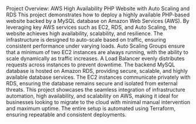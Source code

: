 Project Overview: AWS High Availability PHP Website with Auto Scaling and RDS
This project demonstrates how to deploy a highly available PHP-based website backed by a MySQL database on Amazon Web Services (AWS). By leveraging key AWS services such as EC2, RDS, and Auto Scaling, the website achieves high availability, scalability, and resilience.
The infrastructure is designed to auto-scale based on traffic, ensuring consistent performance under varying loads. Auto Scaling Groups ensure that a minimum of two EC2 instances are always running, with the ability to scale dynamically as traffic increases. A Load Balancer evenly distributes requests across instances to prevent downtime.
The backend MySQL database is hosted on Amazon RDS, providing secure, scalable, and highly available database services. The EC2 instances communicate privately with RDS, ensuring the database remains secure and isolated from external threats.
This project showcases the seamless integration of infrastructure automation, high availability, and scalability on AWS, making it ideal for businesses looking to migrate to the cloud with minimal manual intervention and maximum uptime. The entire setup is automated using Terraform, ensuring repeatable and consistent deployments.
